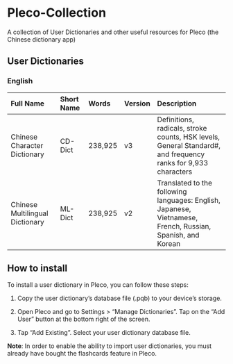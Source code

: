 # Pleco-Collection
A collection of User Dictionaries and other useful resources for Pleco (the Chinese dictionary app)

## User Dictionaries

### English

<!-- prettier-ignore-start -->
<!-- start_toc -->

Full Name | Short Name | Words | Version | Description
| :--- | :--- | :--- | :--- | :---
Chinese Character Dictionary  | CD-Dict  | 238,925 | v3 | Definitions, radicals, stroke counts, HSK levels, General Standard#, and frequency ranks for 9,933 characters
Chinese Multilingual Dictionary  | ML-Dict  | 238,925 | v2 | Translated to the following languages: English, Japanese, Vietnamese, French, Russian, Spanish, and Korean

<!-- end_toc -->
<!-- prettier-ignore-end -->

## How to install
To install a user dictionary in Pleco, you can follow these steps:

1. Copy the user dictionary’s database file (.pqb) to your device’s storage.

2. Open Pleco and go to Settings > “Manage Dictionaries”. Tap on the “Add User” button at the bottom right of the screen.

3. Tap “Add Existing”. Select your user dictionary database file.

**Note**: In order to enable the ability to import user dictionaries, you must already have bought the flashcards feature in Pleco.
